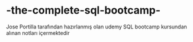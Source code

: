 # -the-complete-sql-bootcamp-
Jose Portilla tarafından hazırlanmış olan udemy SQL bootcamp kursundan alınan notları içermektedir 
